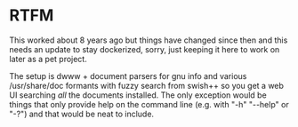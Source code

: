 # RTFM

This worked about 8 years ago but things have changed since then and this needs an update to stay dockerized, sorry, just keeping it here to work on later as a pet project.

The setup is dwww + document parsers for gnu info and various /usr/share/doc formants with fuzzy search from swish++ so you get a web UI searching *all* the documents installed. The only exception would be things that only provide help on the command line (e.g. with "-h" "--help" or "-?") and that would be neat to include.
